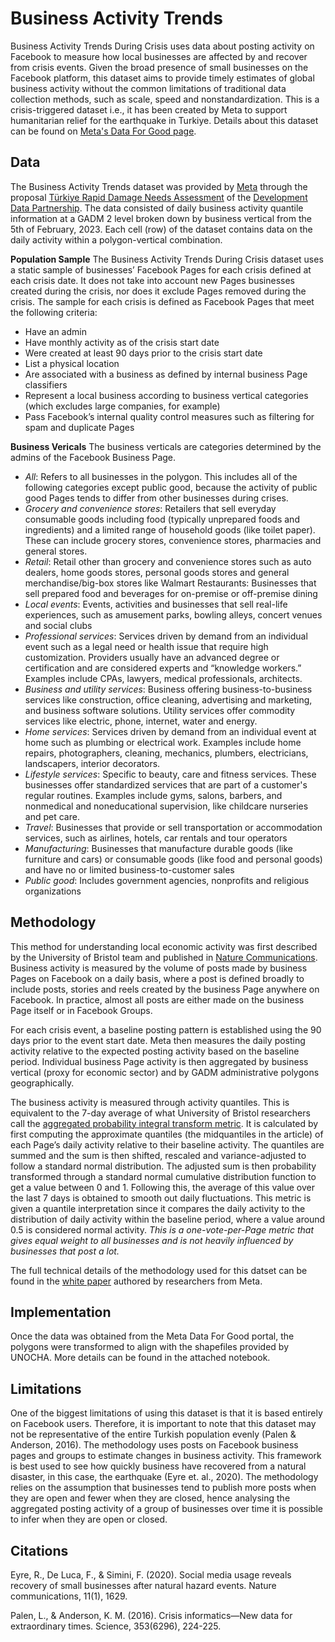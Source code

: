 # Business Activity Trends

Business Activity Trends During Crisis uses data about posting activity on Facebook to measure how local businesses are affected by and recover from crisis events. Given the broad presence of small businesses on the Facebook platform, this dataset aims to provide timely estimates of global business activity without the common limitations of traditional data collection methods, such as scale, speed and nonstandardization. This is a crisis-triggered dataset i.e., it has been created by Meta to support humanitarian relief for the earthquake in Turkiye. Details about this dataset can be found on [Meta's Data For Good page](https://dataforgood.facebook.com/dfg/tools/business-activity-trends).

## Data

The Business Activity Trends dataset was provided by [Meta](https://dataforgood.facebook.com/dfg/tools/business-activity-trends) through the proposal [Türkiye Rapid Damage Needs Assessment](https://portal.datapartnership.org/readableproposal/427) of the [Development Data Partnership](https://datapartnership.org). The data consisted of daily business activity quantile information at a GADM 2 level broken down by business vertical from the 5th of February, 2023. Each cell (row) of the dataset contains data on the daily activity within a polygon-vertical combination.

**Population Sample**
The Business Activity Trends During Crisis dataset uses a static sample of businesses’ Facebook Pages for each crisis defined at each crisis date. It does not take into account new Pages businesses created during the crisis, nor does it exclude Pages removed during the crisis. The sample for each crisis is defined as Facebook Pages that meet the following criteria:
* Have an admin
* Have monthly activity as of the crisis start date
* Were created at least 90 days prior to the crisis start date
* List a physical location
* Are associated with a business as defined by internal business Page classifiers
* Represent a local business according to business vertical categories (which excludes large companies, for example)
* Pass Facebook’s internal quality control measures such as filtering for spam and duplicate Pages


**Business Vericals**
The business verticals are categories determined by the admins of the Facebook Business Page.

* *All*: Refers to all businesses in the polygon. This includes all of the following categories except public good, because the activity of public good Pages tends to differ from other businesses during crises.
* *Grocery and convenience stores*: Retailers that sell everyday consumable goods including food (typically unprepared foods and ingredients) and a limited range of household goods (like toilet paper). These can include grocery stores, convenience stores, pharmacies and general stores.
* *Retail*: Retail other than grocery and convenience stores such as auto dealers, home goods stores, personal goods stores and general merchandise/big-box stores like Walmart
Restaurants: Businesses that sell prepared food and beverages for on-premise or off-premise dining
* *Local events*: Events, activities and businesses that sell real-life experiences, such as amusement parks, bowling alleys, concert venues and social clubs
* *Professional services*: Services driven by demand from an individual event such as a legal need or health issue that require high customization. Providers usually have an advanced degree or certification and are considered experts and “knowledge workers.” Examples include CPAs, lawyers, medical professionals, architects.
* *Business and utility services*: Business offering business-to-business services like construction, office cleaning, advertising and marketing, and business software solutions. Utility services offer commodity services like electric, phone, internet, water and energy.
* *Home services*: Services driven by demand from an individual event at home such as plumbing or electrical work. Examples include home repairs, photographers, cleaning, mechanics, plumbers, electricians, landscapers, interior decorators.
* *Lifestyle services*: Specific to beauty, care and fitness services. These businesses offer standardized services that are part of a customer's regular routines. Examples include gyms, salons, barbers, and nonmedical and noneducational supervision, like childcare nurseries and pet care.
* *Travel*: Businesses that provide or sell transportation or accommodation services, such as airlines, hotels, car rentals and tour operators
* *Manufacturing*: Businesses that manufacture durable goods (like furniture and cars) or consumable goods (like food and personal goods) and have no or limited business-to-customer sales
* *Public good*: Includes government agencies, nonprofits and religious organizations


## Methodology

This method for understanding local economic activity was first described by the University of Bristol team and published in [Nature Communications](https://www.nature.com/articles/s41467-020-15405-7). Business activity is measured by the volume of posts made by business Pages on Facebook on a daily basis, where a post is defined broadly to include posts, stories and reels created by the business Page anywhere on Facebook. In practice, almost all posts are either made on the business Page itself or in Facebook Groups.

For each crisis event, a baseline posting pattern is established using the 90 days prior to the event start date. Meta then measures the daily posting activity relative to the expected posting activity based on the baseline period. Individual business Page activity is then aggregated by business vertical (proxy for economic sector) and by GADM administrative polygons geographically.

The business activity is measured through activity quantiles. This is equivalent to the 7-day average of what University of Bristol researchers call the [aggregated probability integral transform metric](https://www.nature.com/articles/s41467-020-15405-7). It is calculated by first computing the approximate quantiles (the midquantiles in the article) of each Page’s daily activity relative to their baseline activity. The quantiles are summed and the sum is then shifted, rescaled and variance-adjusted to follow a standard normal distribution. The adjusted sum is then probability transformed through a standard normal cumulative distribution function to get a value between 0 and 1. Following this, the average of this value over the last 7 days is obtained to smooth out daily fluctuations. This metric is given a quantile interpretation since it compares the daily activity to the distribution of daily activity within the baseline period, where a value around 0.5 is considered normal activity. *This is a one-vote-per-Page metric that gives equal weight to all businesses and is not heavily influenced by businesses that post a lot.*

The full technical details of the methodology used for this datset can be found in the [white paper](https://scontent-iad3-2.xx.fbcdn.net/v/t39.8562-6/313431392_1209469252938025_9085357585007907228_n.pdf?_nc_cat=100&ccb=1-7&_nc_sid=ae5e01&_nc_ohc=XYjhPigfKDwAX-PRwOp&_nc_ht=scontent-iad3-2.xx&oh=00_AfAXU8Aylea13vEKHZoffq3qBQw2TVadXDPcKp40Ib5Ziw&oe=6428FDCD) authored by researchers from Meta.


## Implementation

Once the data was obtained from the Meta Data For Good portal, the polygons were transformed to align with the shapefiles provided by UNOCHA. More details can be found in the attached notebook.


## Limitations

One of the biggest limitations of using this dataset is that it is based entirely on Facebook users. Therefore, it is important to note that this dataset may not be representative of the entire Turkish population evenly (Palen & Anderson, 2016). The methodology uses posts on Facebook business pages and groups to estimate changes in business activity. This framework is best used to see how quickly business have recovered from a natural disaster, in this case, the earthquake (Eyre et. al., 2020). The methodology relies on the assumption that businesses tend to publish more posts when they are open and fewer when they are closed, hence analysing the aggregated posting activity of a group of businesses over time it is possible to infer when they are open or closed.


## Citations

Eyre, R., De Luca, F., & Simini, F. (2020). Social media usage reveals recovery of small businesses after natural hazard events. Nature communications, 11(1), 1629.

Palen, L., & Anderson, K. M. (2016). Crisis informatics—New data for extraordinary times. Science, 353(6296), 224-225.
